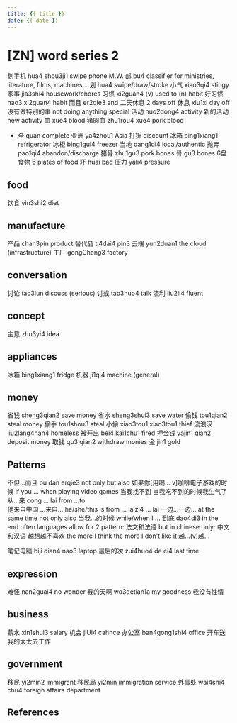 ```yaml
---
title: {{ title }}
date: {{ date }}
---
```


# [ZN] word series 2

划手机 hua4 shou3ji1 swipe phone
M.W. 部 bu4 classifier for ministries, literature, films, machines...
划 hua4 swipe/draw/stroke 
小气 xiao3qi4 stingy
家事 jia3shi4 housework/chores
习惯 xi2guan4 (v) used to (n) habit
好习惯 hao3 xi2guan4 habit 
而且 er2qie3 and
二天休息 2 days off
休息 xiu1xi day off
没有做特别的事 not doing anything special
活动 huo2dong4 activity
新的活动 new activity
血 xue4 blood
猪肉血 zhu1rou4 xue4 pork blood
* 全 quan complete
亚洲 ya4zhou1 Asia
打折 discount
冰箱 bing1xiang1 refrigerator
冰柜 bing1gui4 freezer
当地 dang1di4 local/authentic
抛弃 pao1qi4 abandon/discharge 
猪骨 zhu1gu3 pork bones
骨 gu3 bones
6盘食物 6 plates of food
坏 huai bad
压力 yali4 pressure

## food
饮食 yin3shi2 diet

## manufacture 
产品 chan3pin product
替代品 ti4dai4 pin3
云端 yun2duan1 the cloud (infrastructure)
工厂 gongChang3 factory

## conversation
讨论 tao3lun discuss (serious)
讨或 tao3huo4 talk 
流利 liu2li4 fluent

## concept
主意 zhu3yi4 idea

## appliances
冰箱 bing1xiang1 fridge
机器 ji1qi4 machine (general)

## money
省钱 sheng3qian2 save money
省水 sheng3shui3 save water
偷钱 tou1qian2 steal money
偷手 tou1shou3 steal
小偷 xiao3tou1 xiao3tou1 thief
流浪汉 liu2lang4han4 homeless
被开出 bei4 kai1chu1 fired
押金钱 yajin1 qian2 deposit money
取钱 qu3 qian2 withdraw monies 
金 jin1 gold

## Patterns
不但...而且 bu dan erqie3 not only but also
如果你[用喝... v]咖啡电子游戏的时候 if you ... when playing video games
当我找不到
当我吃不到的时候我生气了
从...来 cong ... lai from ...to  
他来自中国
...来自... he/she/this is from ...
laizi4 ... lai 
一边...一边... at the same time
not only also
当我...的时候 while/when I ... 
到底 dao4di3 in the end
often languages allow for 2 pattern: 法文和法语
but in chinese only: 中文和汉语
越想越不喜欢 the more I think the more I don't like it
越...(v)越... 

笔记电脑 biji dian4 nao3 laptop
最后的次 zui4huo4 de ci4 last time

## expression
难怪 nan2guai4 no wonder
我的天啊 wo3detian1a my goodness
我没有性情

## business
薪水 xin1shui3 salary
机会 jiUi4 cahnce
办公室 ban4gong1shi4 office
开车送我的太太去工作

## government
移民 yi2min2 immigrant
移民局 yi2min immigration service
外事处 wai4shi4 chu4 foreign affairs department

## References
